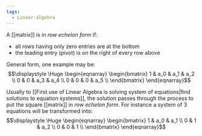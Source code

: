 ```yaml
---
tags:
  - Linear-algebra
---
```

A [[matrix]] is in *row echelon form* if:
- all rows having only zero entries are at the bottom
- the leading entry (pivot) is on the right of every row above


General form, one example may be:
$$\displaystyle \Huge \begin{eqnarray} 
\begin{bmatrix}  
1 & a_0 & a_1 & a_2 \\ 
0 & 0 & a_3 & a_4 \\ 
0 & 0 & 0 & a_5 \\ 
\end{bmatrix}
\end{eqnarray}$$

Usually to [[First use of Linear Algebra is solving system of equations|find solutions to equation systems]], the solution passes through the process to put the square [[matrix]] in *row echelon form*. For instance a system of 3 equations will be transformed into:
$$\displaystyle \Huge \begin{eqnarray} 
\begin{bmatrix}  
1 & a_0 & a_1 \\ 
0 & 1 & a_2 \\ 
0 & 0 & 1 \\ 
\end{bmatrix}
\end{eqnarray}$$